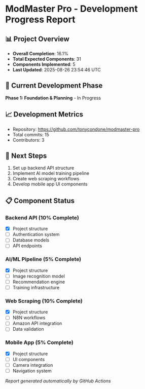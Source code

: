 # ModMaster Pro - Development Progress Report

## 📊 Project Overview
- **Overall Completion**: 16.1%
- **Total Expected Components**: 31
- **Components Implemented**: 5
- **Last Updated**: 2025-08-26 23:54:46 UTC

## 🎯 Current Development Phase
**Phase 1: Foundation & Planning** - In Progress

## 📈 Development Metrics
- Repository: https://github.com/tonycondone/modmaster-pro
- Total commits: 15
- Contributors: 3

## 🚀 Next Steps
1. Set up backend API structure
2. Implement AI model training pipeline
3. Create web scraping workflows
4. Develop mobile app UI components

## 📋 Component Status
### Backend API (10% Complete)
- [x] Project structure
- [ ] Authentication system
- [ ] Database models
- [ ] API endpoints

### AI/ML Pipeline (5% Complete)
- [x] Project structure
- [ ] Image recognition model
- [ ] Recommendation engine
- [ ] Training infrastructure

### Web Scraping (10% Complete)
- [x] Project structure
- [ ] N8N workflows
- [ ] Amazon API integration
- [ ] Data validation

### Mobile App (5% Complete)
- [x] Project structure
- [ ] UI components
- [ ] Camera integration
- [ ] Navigation system

*Report generated automatically by GitHub Actions*
